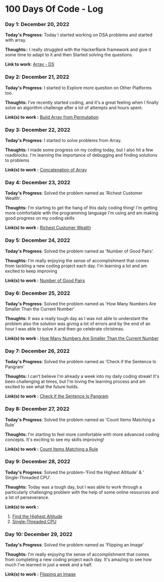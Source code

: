 # 100 Days Of Code - Log



### Day 1: December 20, 2022

**Today's Progress**: Today I started working on DSA problems and started with array.

**Thoughts:**: I really struggled with the HackerRank framework and give it some time to adapt to it and then Started solving the questions.

**Link to work**:  [Array - DS](https://www.hackerrank.com/challenges/arrays-ds/submissions/code/306104095)



### Day 2: December 21, 2022

**Today's Progress**: I started to Explore more question on Other Platforms too.

**Thoughts:** I've recently started coding, and it's a great feeling when I finally solve an algorithm challenge after a lot of attempts and hours spent.

**Link(s) to work :** [Build Array from Permutation](https://leetcode.com/problems/build-array-from-permutation/submissions/863640068/)



### Day 3: December 22, 2022

**Today's Progress**: I started to solve problems from Array.

**Thoughts:** I made some progress on my coding today, but I also hit a few roadblocks. I'm learning the importance of debugging and finding solutions to problems

**Link(s) to work :** [Concatenation of Array](https://leetcode.com/problems/concatenation-of-array/submissions/863645713/)



### Day 4: December 23, 2022

**Today's Progress**: Solved the problem named as 'Richest Customer Wealth'.

**Thoughts:** I'm starting to get the hang of this daily coding thing! I'm getting more comfortable with the programming language I'm using and am making good progress              on my coding skills

**Link(s) to work :** [Richest Customer Wealth](https://leetcode.com/problems/richest-customer-wealth/submissions/863667041/)



### Day 5: December 24, 2022

**Today's Progress**: Solved the problem named as 'Number of Good Pairs'.

**Thoughts:** I'm really enjoying the sense of accomplishment that comes from tackling a new coding project each day. I'm learning a lot and am excited to keep improving

**Link(s) to work :** [Number of Good Pairs](https://leetcode.com/problems/number-of-good-pairs/submissions/864891278/)



### Day 6: December 25, 2022

**Today's Progress**: Solved the problem named as 'How Many Numbers Are Smaller Than the Current Number'

**Thoughts:** It was a really tough day as I was not able to understant the problem also the solution was giving a lot of errors and by the end of an hour I was able to solve it and then go celebrate christmas.

**Link(s) to work :** [How Many Numbers Are Smaller Than the Current Number](https://leetcode.com/problems/how-many-numbers-are-smaller-than-the-current-number/submissions/865897978/)



### Day 7: December 26, 2022

**Today's Progress**: Solved the problem named as 'Check if the Sentence Is Pangram'

**Thoughts:** I can't believe I'm already a week into my daily coding streak! It's been challenging at times, but I'm loving the learning process and am excited to see what the future holds.

**Link(s) to work :** [Check if the Sentence Is Pangram](https://leetcode.com/problems/check-if-the-sentence-is-pangram/submissions/866498240/)



### Day 8: December 27, 2022

**Today's Progress**: Solved the problem named as 'Count Items Matching a Rule'

**Thoughts:** I'm starting to feel more comfortable with more advanced coding concepts. It's exciting to see my skills improving!

**Link(s) to work :** [Count Items Matching a Rule](https://leetcode.com/problems/count-items-matching-a-rule/submissions/867095294/)



### Day 9: December 28, 2022

**Today's Progress**: Solved the problem-'Find the Highest Altitude' & '	Single-Threaded CPU'.

**Thoughts:** Today was a tough day, but I was able to work through a particularly challenging problem with the help of some online resources and a lot of perseverance.

**Link(s) to work :** 
1. [Find the Highest Altitude](https://leetcode.com/problems/find-the-highest-altitude/submissions/867645901/)
2. [Single-Threaded CPU](https://leetcode.com/problems/single-threaded-cpu/submissions/867661159/)



### Day 10: December 29, 2022

**Today's Progress**: Solved the problem named as 'Flipping an Image'

**Thoughts:** I'm really enjoying the sense of accomplishment that comes from completing a new coding project each day. It's amazing to see how much I've learned in just a week and a half.

**Link(s) to work :** [Flipping an Image](https://leetcode.com/problems/flipping-an-image/submissions/868450451/)


